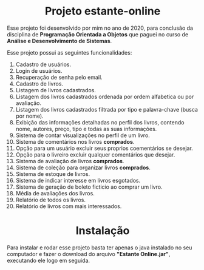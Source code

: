 <h1 align="center"> Projeto estante-online</h1>

Esse projeto foi desenvolvido por mim no ano de 2020, para conclusão da disciplina de **Programação Orientada a Objetos** que paguei no 
curso de **Análise e Desenvolvimento de Sistemas**.

Esse projeto possui as seguintes funcionalidades:

 1. Cadastro de usuários.
 2. Login de usuários.
 3. Recuperação de senha pelo email.
 4. Cadastro de livros.
 5. Listagem de livros cadastrados.
 6. Listagem dos livros cadastrados ordenada por ordem alfabetica ou por avaliação.
 7. Listagem dos livros cadastrados filtrada por tipo e palavra-chave (busca por nome).
 8. Exibição das informações detalhadas no perfil dos livros, contendo nome, autores, preço, tipo e todas as suas informações.
 9. Sistema de contar visualizações no perfil de um livro.
 10. Sistema de comentários nos livros **comprados**.
 11. Opção para um usuário excluir seus proprios coementários se desejar.
 12. Opção para o livreiro excluir qualquer comentários que desejar.
 13. Sistema de avaliação de livros **comprados**.
 14. Sistema de coleção para organizar livros **comprados**.
 15. Sistema de estoque de livros.
 16. Sistema de indicar interesse em livros esgotados.
 17. Sistema de geração de boleto ficticio ao comprar um livro.
 18. Média de avaliações dos livros.
 19. Relatório de todos os livros.
 20. Relatório de livros com mais interessados.
 

<h1 align="center"> Instalação </h1>

Para instalar e rodar esse projeto basta ter apenas o java instalado no seu computador e fazer o download do arquivo **"Estante Online.jar"**, 
executando ele logo em seguida.
